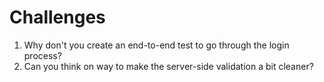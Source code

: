 # Challenges

1. Why don't you create an end-to-end test to go through the login process?
2. Can you think on way to make the server-side validation a bit cleaner?

